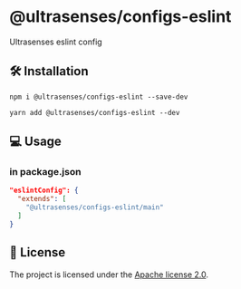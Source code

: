 # @ultrasenses/configs-eslint

Ultrasenses eslint config

## 🛠️ Installation

```
npm i @ultrasenses/configs-eslint --save-dev
```

```
yarn add @ultrasenses/configs-eslint --dev
```

## 💻 Usage

### in package.json

```json
"eslintConfig": {
  "extends": [
    "@ultrasenses/configs-eslint/main"
  ]
}
```

## 📑 License

The project is licensed under the [Apache license 2.0](https://github.com/ultrasenses/ultrasenses-utils/blob/main/LICENSE).
